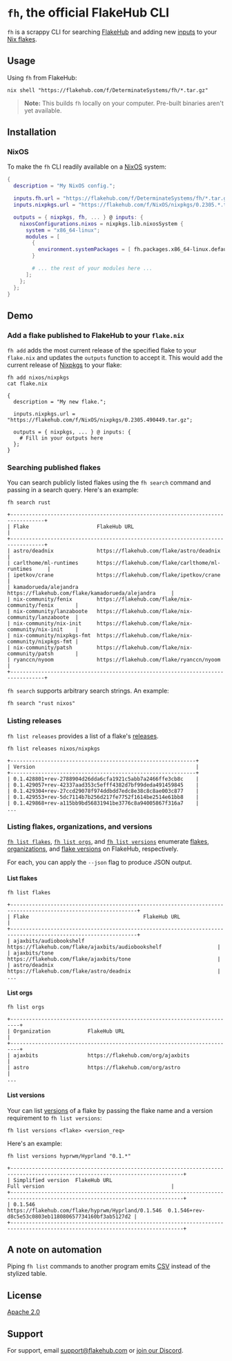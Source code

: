 # `fh`, the official FlakeHub CLI

`fh` is a scrappy CLI for searching [FlakeHub] and adding new [inputs] to your [Nix flakes][nix-flakes].

## Usage

Using `fh` from FlakeHub:

```shell
nix shell "https://flakehub.com/f/DeterminateSystems/fh/*.tar.gz"
```

> **Note:** This builds `fh` locally on your computer.
> Pre-built binaries aren't yet available.

## Installation

### NixOS

To make the `fh` CLI readily available on a [NixOS] system:

```nix
{
  description = "My NixOS config.";

  inputs.fh.url = "https://flakehub.com/f/DeterminateSystems/fh/*.tar.gz";
  inputs.nixpkgs.url = "https://flakehub.com/f/NixOS/nixpkgs/0.2305.*.tar.gz";

  outputs = { nixpkgs, fh, ... } @ inputs: {
    nixosConfigurations.nixos = nixpkgs.lib.nixosSystem {
      system = "x86_64-linux";
      modules = [
        {
          environment.systemPackages = [ fh.packages.x86_64-linux.default ];
        }

        # ... the rest of your modules here ...
      ];
    };
  };
}
```

## Demo

### Add a flake published to FlakeHub to your `flake.nix`

`fh add` adds the most current release of the specified flake to your `flake.nix` and updates the `outputs` function to accept it.
This would add the current release of [Nixpkgs] to your flake:

```console
fh add nixos/nixpkgs
cat flake.nix

{
  description = "My new flake.";

  inputs.nixpkgs.url = "https://flakehub.com/f/NixOS/nixpkgs/0.2305.490449.tar.gz";

  outputs = { nixpkgs, ... } @ inputs: {
    # Fill in your outputs here
  };
}
```

### Searching published flakes

You can search publicly listed flakes using the `fh search` command and passing in a search query.
Here's an example:

```shell
fh search rust
```

```console
+---------------------------------------------------------------------------------+
| Flake                      FlakeHub URL                                         |
+---------------------------------------------------------------------------------+
| astro/deadnix              https://flakehub.com/flake/astro/deadnix             |
| carlthome/ml-runtimes      https://flakehub.com/flake/carlthome/ml-runtimes     |
| ipetkov/crane              https://flakehub.com/flake/ipetkov/crane             |
| kamadorueda/alejandra      https://flakehub.com/flake/kamadorueda/alejandra     |
| nix-community/fenix        https://flakehub.com/flake/nix-community/fenix       |
| nix-community/lanzaboote   https://flakehub.com/flake/nix-community/lanzaboote  |
| nix-community/nix-init     https://flakehub.com/flake/nix-community/nix-init    |
| nix-community/nixpkgs-fmt  https://flakehub.com/flake/nix-community/nixpkgs-fmt |
| nix-community/patsh        https://flakehub.com/flake/nix-community/patsh       |
| ryanccn/nyoom              https://flakehub.com/flake/ryanccn/nyoom             |
+---------------------------------------------------------------------------------+
```

`fh search` supports arbitrary search strings.
An example:

```shell
fh search "rust nixos"
```

### Listing releases

`fh list releases` provides a list of a flake's [releases][semver].

```shell
fh list releases nixos/nixpkgs
```

```console
+------------------------------------------------------------+
| Version                                                    |
+------------------------------------------------------------+
| 0.1.428801+rev-2788904d26dda6cfa1921c5abb7a2466ffe3cb8c    |
| 0.1.429057+rev-42337aad353c5efff4382d7bf99deda491459845    |
| 0.1.429304+rev-27ccd29078f974ddbdd7edc8e38c8c8ae003c877    |
| 0.1.429553+rev-5dc7114b7b256d217fe7752f1614be2514e61bb8    |
| 0.1.429868+rev-a115bb9bd56831941be3776c8a94005867f316a7    |
...
```

### Listing flakes, organizations, and versions

[`fh list flakes`](#list-flakes), [`fh list orgs`](#list-flakes), and [`fh list versions`](#list-versions) enumerate [flakes], [organizations][orgs], and [flake versions][semver] on FlakeHub, respectively.

For each, you can apply the `--json` flag to produce JSON output.

#### List flakes

```shell
fh list flakes
```

```console
+---------------------------------------------------------------------------------------------------------------+
| Flake                                     FlakeHub URL                                                        |
+---------------------------------------------------------------------------------------------------------------+
| ajaxbits/audiobookshelf                   https://flakehub.com/flake/ajaxbits/audiobookshelf                  |
| ajaxbits/tone                             https://flakehub.com/flake/ajaxbits/tone                            |
| astro/deadnix                             https://flakehub.com/flake/astro/deadnix                            |
...
```


#### List orgs

```shell
fh list orgs
```

```console
+-------------------------------------------------------------------------+
| Organization            FlakeHub URL                                    |
+-------------------------------------------------------------------------+
| ajaxbits                https://flakehub.com/org/ajaxbits               |
| astro                   https://flakehub.com/org/astro                  |
...
```

#### List versions

Your can list [versions][semver] of a flake by passing the flake name and a version requirement to `fh list versions`:

```shell
fh list versions <flake> <version_req>
```

Here's an example:

```shell
fh list versions hyprwm/Hyprland "0.1.*"
```

```console
+------------------------------------------------------------------------------------------------------------------------------+
| Simplified version  FlakeHub URL                                        Full version                                         |
+------------------------------------------------------------------------------------------------------------------------------+
| 0.1.546             https://flakehub.com/flake/hyprwm/Hyprland/0.1.546  0.1.546+rev-d8c5e53c0803eb118080657734160bf3ab5127d2 |
+------------------------------------------------------------------------------------------------------------------------------+
```

## A note on automation

Piping `fh list` commands to another program emits [CSV] instead of the stylized table.

## License

[Apache 2.0](https://choosealicense.com/licenses/apache-2.0/)

## Support

For support, email support@flakehub.com or [join our Discord](https://discord.gg/invite/a4EcQQ8STr).

[csv]: https://en.wikipedia.org/wiki/Comma-separated_values
[flakehub]: https://flakehub.com
[flakes]: https://flakehub.com/flakes
[inputs]: https://zero-to-nix.com/concepts/flakes#inputs
[nix-flakes]: https://zero-to-nix.com/concepts/flakes
[nixos]: https://zero-to-nix.com/concepts/nixos
[nixpkgs]: https://zero-to-nix.com/concepts/nixpkgs
[orgs]: https://flakehub.com/orgs
[semver]: https://flakehub.com/docs#semver
